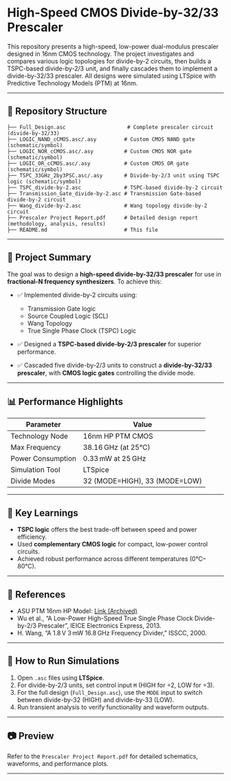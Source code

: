 # High-Speed CMOS Divide-by-32/33 Prescaler

This repository presents a high-speed, low-power dual-modulus prescaler designed in 16nm CMOS technology. The project investigates and compares various logic topologies for divide-by-2 circuits, then builds a TSPC-based divide-by-2/3 unit, and finally cascades them to implement a divide-by-32/33 prescaler. All designs were simulated using LTSpice with Predictive Technology Models (PTM) at 16nm.

---

## 📁 Repository Structure

```
├── Full_Design.asc                    # Complete prescaler circuit (divide-by-32/33)
├── LOGIC_NAND_cCMOS.asc/.asy         # Custom CMOS NAND gate (schematic/symbol)
├── LOGIC_NOR_cCMOS.asc/.asy          # Custom CMOS NOR gate (schematic/symbol)
├── LOGIC_OR_cCMOS.asc/.asy           # Custom CMOS OR gate (schematic/symbol)
├── TSPC_33GHz_2by3PSC.asc/.asy       # Divide-by-2/3 unit using TSPC logic (schematic/symbol)
├── TSPC_divide-by-2.asc              # TSPC-based divide-by-2 circuit
├── Transmission_Gate_divide-by-2.asc # Transmission Gate-based divide-by-2 circuit
├── Wang_divide-by-2.asc              # Wang topology divide-by-2 circuit
├── Prescaler Project Report.pdf      # Detailed design report (methodology, analysis, results)
├── README.md                         # This file
```

---

## 🚀 Project Summary

The goal was to design a **high-speed divide-by-32/33 prescaler** for use in **fractional-N frequency synthesizers**. To achieve this:

* ✅ Implemented divide-by-2 circuits using:

  * Transmission Gate logic
  * Source Coupled Logic (SCL)
  * Wang Topology
  * True Single Phase Clock (TSPC) Logic

* ✅ Designed a **TSPC-based divide-by-2/3 prescaler** for superior performance.

* ✅ Cascaded five divide-by-2/3 units to construct a **divide-by-32/33 prescaler**, with **CMOS logic gates** controlling the divide mode.

---

## 📊 Performance Highlights

| Parameter         | Value                         |
| ----------------- | ----------------------------- |
| Technology Node   | 16nm HP PTM CMOS              |
| Max Frequency     | 38.16 GHz (at 25°C)           |
| Power Consumption | 0.33 mW at 25 GHz             |
| Simulation Tool   | LTSpice                       |
| Divide Modes      | 32 (MODE=HIGH), 33 (MODE=LOW) |

---

## 🧠 Key Learnings

* **TSPC logic** offers the best trade-off between speed and power efficiency.
* Used **complementary CMOS logic** for compact, low-power control circuits.
* Achieved robust performance across different temperatures (0°C–80°C).

---

## 📝 References

* ASU PTM 16nm HP Model: [Link (Archived)](https://web.archive.org/web/20191221222848/http://ptm.asu.edu/modelcard/HP/16nm_HP.pm)
* Wu et al., “A Low-Power High-Speed True Single Phase Clock Divide-by-2/3 Prescaler”, IEICE Electronics Express, 2013.
* H. Wang, “A 1.8 V 3 mW 16.8 GHz Frequency Divider,” ISSCC, 2000.

---

## 📌 How to Run Simulations

1. Open `.asc` files using **LTSpice**.
2. For divide-by-2/3 units, set control input `M` (HIGH for ÷2, LOW for ÷3).
3. For the full design (`Full_Design.asc`), use the `MODE` input to switch between divide-by-32 (HIGH) and divide-by-33 (LOW).
4. Run transient analysis to verify functionality and waveform outputs.

---

## 📷 Preview

Refer to the `Prescaler Project Report.pdf` for detailed schematics, waveforms, and performance plots.

---

